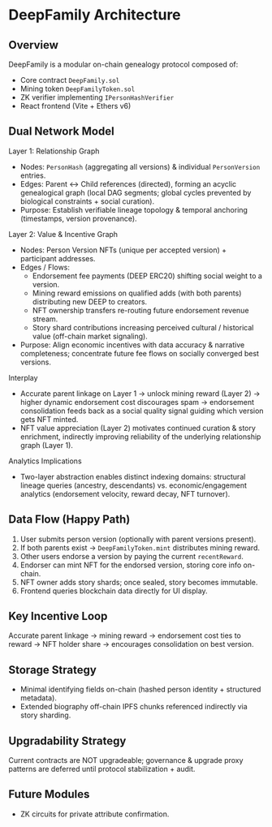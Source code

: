 # DeepFamily Architecture

## Overview
DeepFamily is a modular on-chain genealogy protocol composed of:
- Core contract `DeepFamily.sol`
- Mining token `DeepFamilyToken.sol`
- ZK verifier implementing `IPersonHashVerifier`
- React frontend (Vite + Ethers v6)

## Dual Network Model
Layer 1: Relationship Graph
- Nodes: `PersonHash` (aggregating all versions) & individual `PersonVersion` entries.
- Edges: Parent ↔ Child references (directed), forming an acyclic genealogical graph (local DAG segments; global cycles prevented by biological constraints + social curation).
- Purpose: Establish verifiable lineage topology & temporal anchoring (timestamps, version provenance).

Layer 2: Value & Incentive Graph
- Nodes: Person Version NFTs (unique per accepted version) + participant addresses.
- Edges / Flows:
  * Endorsement fee payments (DEEP ERC20) shifting social weight to a version.
  * Mining reward emissions on qualified adds (with both parents) distributing new DEEP to creators.
  * NFT ownership transfers re-routing future endorsement revenue stream.
  * Story shard contributions increasing perceived cultural / historical value (off-chain market signaling).
- Purpose: Align economic incentives with data accuracy & narrative completeness; concentrate future fee flows on socially converged best versions.

Interplay
- Accurate parent linkage on Layer 1 → unlock mining reward (Layer 2) → higher dynamic endorsement cost discourages spam → endorsement consolidation feeds back as a social quality signal guiding which version gets NFT minted.
- NFT value appreciation (Layer 2) motivates continued curation & story enrichment, indirectly improving reliability of the underlying relationship graph (Layer 1).

Analytics Implications
- Two-layer abstraction enables distinct indexing domains: structural lineage queries (ancestry, descendants) vs. economic/engagement analytics (endorsement velocity, reward decay, NFT turnover).

## Data Flow (Happy Path)
1. User submits person version (optionally with parent versions present).
2. If both parents exist -> `DeepFamilyToken.mint` distributes mining reward.
3. Other users endorse a version by paying the current `recentReward`.
4. Endorser can mint NFT for the endorsed version, storing core info on-chain.
5. NFT owner adds story shards; once sealed, story becomes immutable.
6. Frontend queries blockchain data directly for UI display.

## Key Incentive Loop
Accurate parent linkage -> mining reward -> endorsement cost ties to reward -> NFT holder share -> encourages consolidation on best version.

## Storage Strategy
- Minimal identifying fields on-chain (hashed person identity + structured metadata).
- Extended biography off-chain IPFS chunks referenced indirectly via story sharding.

## Upgradability Strategy
Current contracts are NOT upgradeable; governance & upgrade proxy patterns are deferred until protocol stabilization + audit.

## Future Modules
- ZK circuits for private attribute confirmation.